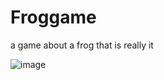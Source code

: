 # Froggame
a game about a frog that is really it


![image](https://user-images.githubusercontent.com/57294691/198778593-8469e9a6-3194-4174-8d69-e00bc73d42de.png)
